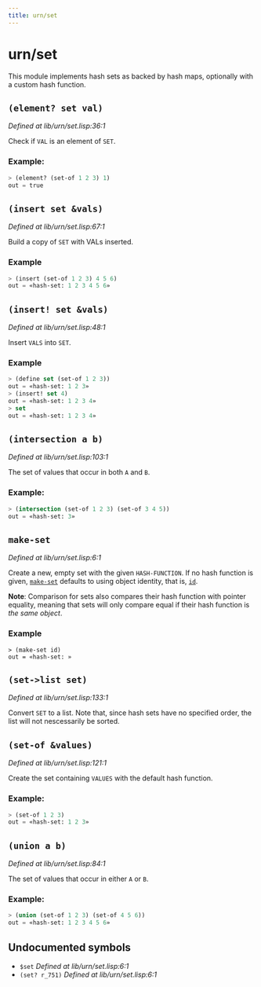 ```yaml
---
title: urn/set
---
```

# urn/set
This module implements hash sets as backed by hash maps, optionally
with a custom hash function.

## `(element? set val)`
*Defined at lib/urn/set.lisp:36:1*

Check if `VAL` is an element of `SET`.

### Example:
```cl
> (element? (set-of 1 2 3) 1)
out = true
```

## `(insert set &vals)`
*Defined at lib/urn/set.lisp:67:1*

Build a copy of `SET` with VALs inserted.

### Example
```cl
> (insert (set-of 1 2 3) 4 5 6)
out = «hash-set: 1 2 3 4 5 6»
```

## `(insert! set &vals)`
*Defined at lib/urn/set.lisp:48:1*

Insert `VALS` into `SET`.

### Example
```cl
> (define set (set-of 1 2 3))
out = «hash-set: 1 2 3»
> (insert! set 4)
out = «hash-set: 1 2 3 4»
> set
out = «hash-set: 1 2 3 4»
```

## `(intersection a b)`
*Defined at lib/urn/set.lisp:103:1*

The set of values that occur in both `A` and `B`.

### Example:
```cl
> (intersection (set-of 1 2 3) (set-of 3 4 5))
out = «hash-set: 3»
```

## `make-set`
*Defined at lib/urn/set.lisp:6:1*

Create a new, empty set with the given `HASH-FUNCTION`. If no
hash function is given, [`make-set`](lib.urn.set.md#make-set) defaults to using object
identity, that is, [`id`](lib.prelude.md#id-x).

**Note**: Comparison for sets also compares their hash function
with pointer equality, meaning that sets will only compare equal
if their hash function is _the same object_.

### Example
```
> (make-set id)
out = «hash-set: »
```

## `(set->list set)`
*Defined at lib/urn/set.lisp:133:1*

Convert `SET` to a list. Note that, since hash sets have no specified
order, the list will not nescessarily be sorted.

## `(set-of &values)`
*Defined at lib/urn/set.lisp:121:1*

Create the set containing `VALUES` with the default hash function.

### Example:
```cl
> (set-of 1 2 3)
out = «hash-set: 1 2 3»
```

## `(union a b)`
*Defined at lib/urn/set.lisp:84:1*

The set of values that occur in either `A` or `B`.

### Example:
```cl
> (union (set-of 1 2 3) (set-of 4 5 6))
out = «hash-set: 1 2 3 4 5 6»
```

## Undocumented symbols
 - `$set` *Defined at lib/urn/set.lisp:6:1*
 - `(set? r_751)` *Defined at lib/urn/set.lisp:6:1*
